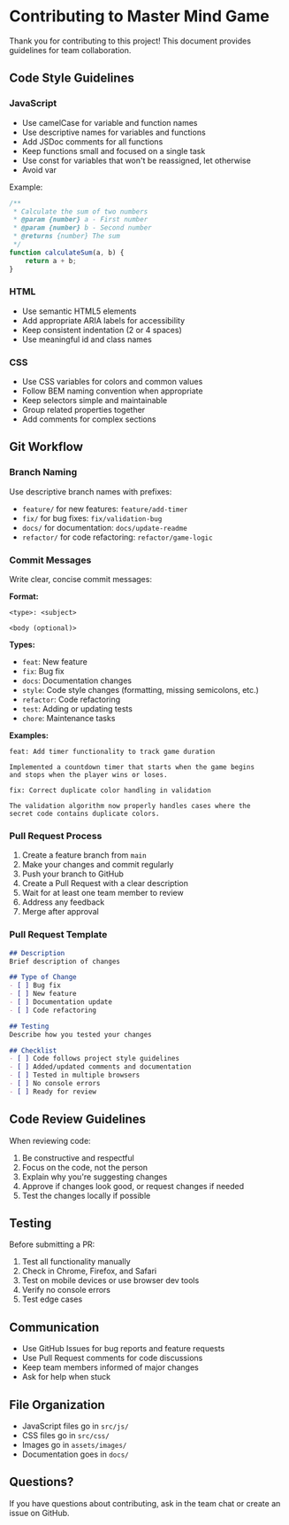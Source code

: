 # Contributing to Master Mind Game

Thank you for contributing to this project! This document provides guidelines for team collaboration.

## Code Style Guidelines

### JavaScript

- Use camelCase for variable and function names
- Use descriptive names for variables and functions
- Add JSDoc comments for all functions
- Keep functions small and focused on a single task
- Use const for variables that won't be reassigned, let otherwise
- Avoid var

Example:
```javascript
/**
 * Calculate the sum of two numbers
 * @param {number} a - First number
 * @param {number} b - Second number
 * @returns {number} The sum
 */
function calculateSum(a, b) {
    return a + b;
}
```

### HTML

- Use semantic HTML5 elements
- Add appropriate ARIA labels for accessibility
- Keep consistent indentation (2 or 4 spaces)
- Use meaningful id and class names

### CSS

- Use CSS variables for colors and common values
- Follow BEM naming convention when appropriate
- Keep selectors simple and maintainable
- Group related properties together
- Add comments for complex sections

## Git Workflow

### Branch Naming

Use descriptive branch names with prefixes:
- `feature/` for new features: `feature/add-timer`
- `fix/` for bug fixes: `fix/validation-bug`
- `docs/` for documentation: `docs/update-readme`
- `refactor/` for code refactoring: `refactor/game-logic`

### Commit Messages

Write clear, concise commit messages:

**Format:**
```
<type>: <subject>

<body (optional)>
```

**Types:**
- `feat`: New feature
- `fix`: Bug fix
- `docs`: Documentation changes
- `style`: Code style changes (formatting, missing semicolons, etc.)
- `refactor`: Code refactoring
- `test`: Adding or updating tests
- `chore`: Maintenance tasks

**Examples:**
```
feat: Add timer functionality to track game duration

Implemented a countdown timer that starts when the game begins
and stops when the player wins or loses.
```

```
fix: Correct duplicate color handling in validation

The validation algorithm now properly handles cases where the
secret code contains duplicate colors.
```

### Pull Request Process

1. Create a feature branch from `main`
2. Make your changes and commit regularly
3. Push your branch to GitHub
4. Create a Pull Request with a clear description
5. Wait for at least one team member to review
6. Address any feedback
7. Merge after approval

### Pull Request Template

```markdown
## Description
Brief description of changes

## Type of Change
- [ ] Bug fix
- [ ] New feature
- [ ] Documentation update
- [ ] Code refactoring

## Testing
Describe how you tested your changes

## Checklist
- [ ] Code follows project style guidelines
- [ ] Added/updated comments and documentation
- [ ] Tested in multiple browsers
- [ ] No console errors
- [ ] Ready for review
```

## Code Review Guidelines

When reviewing code:

1. Be constructive and respectful
2. Focus on the code, not the person
3. Explain why you're suggesting changes
4. Approve if changes look good, or request changes if needed
5. Test the changes locally if possible

## Testing

Before submitting a PR:

1. Test all functionality manually
2. Check in Chrome, Firefox, and Safari
3. Test on mobile devices or use browser dev tools
4. Verify no console errors
5. Test edge cases

## Communication

- Use GitHub Issues for bug reports and feature requests
- Use Pull Request comments for code discussions
- Keep team members informed of major changes
- Ask for help when stuck

## File Organization

- JavaScript files go in `src/js/`
- CSS files go in `src/css/`
- Images go in `assets/images/`
- Documentation goes in `docs/`

## Questions?

If you have questions about contributing, ask in the team chat or create an issue on GitHub.
